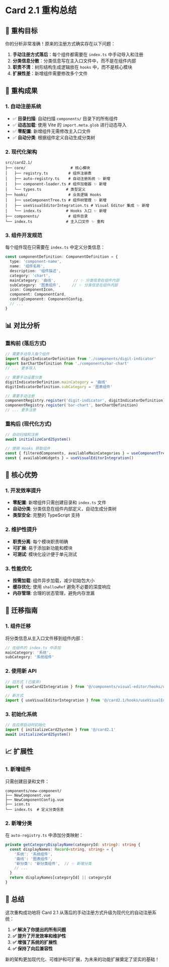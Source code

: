 # Card 2.1 重构总结

## 🎯 重构目标

你的分析非常准确！原来的注册方式确实存在以下问题：

1. **手动注册方式落后**：每个组件都需要在 `index.ts` 中手动导入和注册
2. **分类信息分散**：分类信息写在主入口文件中，而不是在组件内部
3. **职责不清**：树形结构生成逻辑放在 `hooks` 中，而不是核心模块
4. **扩展性差**：新增组件需要修改多个文件

## 🚀 重构成果

### 1. 自动注册系统
- ✅ **目录扫描**: 自动扫描 `components/` 目录下的所有组件
- ✅ **动态加载**: 使用 Vite 的 `import.meta.glob` 进行动态导入
- ✅ **零配置**: 新增组件无需修改主入口文件
- ✅ **自动分类**: 根据组件定义自动生成分类树

### 2. 现代化架构
```
src/card2.1/
├── core/                    # 核心模块
│   ├── registry.ts         # 组件注册表
│   ├── auto-registry.ts    # 自动注册系统 ✨ 新增
│   ├── component-loader.ts # 组件加载器 ✨ 新增
│   └── types.ts           # 类型定义
├── hooks/                  # 业务逻辑 Hooks
│   ├── useComponentTree.ts # 组件树管理 ✨ 新增
│   ├── useVisualEditorIntegration.ts # Visual Editor 集成 ✨ 新增
│   └── index.ts           # Hooks 入口 ✨ 新增
├── components/             # 组件目录
└── index.ts               # 主入口文件 ✨ 重构
```

### 3. 组件开发规范
每个组件现在只需要在 `index.ts` 中定义分类信息：

```typescript
const componentDefinition: ComponentDefinition = {
  type: 'component-name',
  name: '组件名称',
  description: '组件描述',
  category: 'chart',
  mainCategory: '曲线',        // ✨ 分类信息在组件内部
  subCategory: '图表组件',     // ✨ 分类信息在组件内部
  icon: ComponentIcon,
  component: ComponentCard,
  configComponent: ComponentConfig,
  // ...
}
```

## 📊 对比分析

### 重构前 (落后方式)
```typescript
// 需要手动导入每个组件
import digitIndicatorDefinition from './components/digit-indicator'
import barChartDefinition from './components/bar-chart'
// ... 更多导入

// 需要手动设置分类
digitIndicatorDefinition.mainCategory = '曲线'
digitIndicatorDefinition.subCategory = '图表组件'

// 需要手动注册
componentRegistry.register('digit-indicator', digitIndicatorDefinition)
componentRegistry.register('bar-chart', barChartDefinition)
// ... 更多注册
```

### 重构后 (现代化方式)
```typescript
// 自动扫描和注册
await initializeCard2System()

// 使用 Hooks 获取组件
const { filteredComponents, availableMainCategories } = useComponentTree()
const { availableWidgets } = useVisualEditorIntegration()
```

## 🎉 核心优势

### 1. 开发效率提升
- **零配置**: 新增组件只需创建目录和 `index.ts` 文件
- **自动分类**: 分类信息在组件内部定义，自动生成分类树
- **类型安全**: 完整的 TypeScript 支持

### 2. 维护性提升
- **职责分离**: 每个模块职责明确
- **可扩展**: 易于添加新功能和模块
- **可测试**: 模块化设计便于单元测试

### 3. 性能优化
- **按需加载**: 组件异步加载，减少初始包大小
- **缓存优化**: 使用 `shallowRef` 避免不必要的深度响应
- **内存管理**: 合理的状态管理，避免内存泄漏

## 🔄 迁移指南

### 1. 组件迁移
将分类信息从主入口文件移到组件内部：

```typescript
// 在组件的 index.ts 中添加
mainCategory: '系统',
subCategory: '系统组件'
```

### 2. 使用新 API
```typescript
// 旧方式 (已废弃)
import { useCard2Integration } from '@/components/visual-editor/hooks/useCard2Integration'

// 新方式
import { useVisualEditorIntegration } from '@/card2.1/hooks/useVisualEditorIntegration'
```

### 3. 初始化系统
```typescript
// 在应用启动时初始化
import { initializeCard2System } from '@/card2.1'
await initializeCard2System()
```

## 📈 扩展性

### 1. 新增组件
只需创建目录和文件：
```
components/new-component/
├── NewComponent.vue
├── NewComponentConfig.vue
├── icon.ts
└── index.ts  # 定义分类信息
```

### 2. 新增分类
在 `auto-registry.ts` 中添加分类映射：
```typescript
private getCategoryDisplayName(categoryId: string): string {
  const displayNames: Record<string, string> = {
    '系统': '系统组件',
    '曲线': '图表组件',
    '新分类': '新分类组件',  // ✨ 新增分类
    // ...
  }
  return displayNames[categoryId] || categoryId
}
```

## 🎯 总结

这次重构成功地将 Card 2.1 从落后的手动注册方式升级为现代化的自动注册系统：

1. **✅ 解决了你提出的所有问题**
2. **✅ 提升了开发效率和维护性**
3. **✅ 增强了系统的扩展性**
4. **✅ 保持了向后兼容性**

新的架构更加现代化、可维护和可扩展，为未来的功能扩展奠定了坚实的基础！ 